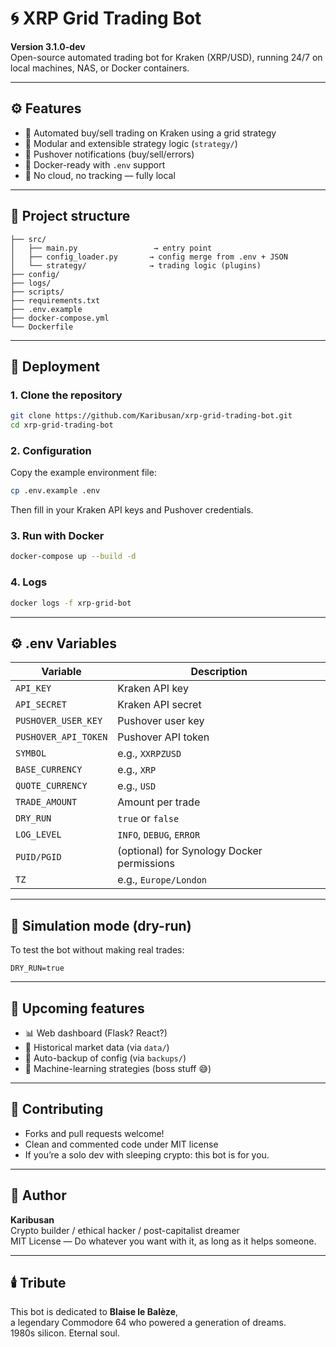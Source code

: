 # 🌀 XRP Grid Trading Bot

**Version 3.1.0-dev**  
Open-source automated trading bot for Kraken (XRP/USD), running 24/7 on local machines, NAS, or Docker containers.

---

## ⚙️ Features

- 🔁 Automated buy/sell trading on Kraken using a grid strategy
- 🧠 Modular and extensible strategy logic (`strategy/`)
- 📲 Pushover notifications (buy/sell/errors)
- 🐳 Docker-ready with `.env` support
- 🔐 No cloud, no tracking — fully local

---

## 📁 Project structure

```
├── src/
│   ├── main.py                 → entry point
│   ├── config_loader.py       → config merge from .env + JSON
│   └── strategy/              → trading logic (plugins)
├── config/
├── logs/
├── scripts/
├── requirements.txt
├── .env.example
├── docker-compose.yml
└── Dockerfile
```

---

## 🚀 Deployment

### 1. Clone the repository

```bash
git clone https://github.com/Karibusan/xrp-grid-trading-bot.git
cd xrp-grid-trading-bot
```

### 2. Configuration

Copy the example environment file:

```bash
cp .env.example .env
```

Then fill in your Kraken API keys and Pushover credentials.

### 3. Run with Docker

```bash
docker-compose up --build -d
```

### 4. Logs

```bash
docker logs -f xrp-grid-bot
```

---

## ⚙️ .env Variables

| Variable | Description |
|----------|-------------|
| `API_KEY` | Kraken API key |
| `API_SECRET` | Kraken API secret |
| `PUSHOVER_USER_KEY` | Pushover user key |
| `PUSHOVER_API_TOKEN` | Pushover API token |
| `SYMBOL` | e.g., `XXRPZUSD` |
| `BASE_CURRENCY` | e.g., `XRP` |
| `QUOTE_CURRENCY` | e.g., `USD` |
| `TRADE_AMOUNT` | Amount per trade |
| `DRY_RUN` | `true` or `false` |
| `LOG_LEVEL` | `INFO`, `DEBUG`, `ERROR` |
| `PUID/PGID` | (optional) for Synology Docker permissions |
| `TZ` | e.g., `Europe/London` |

---

## 🧪 Simulation mode (dry-run)

To test the bot without making real trades:

```env
DRY_RUN=true
```

---

## 🔭 Upcoming features

- 📊 Web dashboard (Flask? React?)
- 🧬 Historical market data (via `data/`)
- 💾 Auto-backup of config (via `backups/`)
- 🧠 Machine-learning strategies (boss stuff 😅)

---

## 🤝 Contributing

- Forks and pull requests welcome!
- Clean and commented code under MIT license
- If you’re a solo dev with sleeping crypto: this bot is for you.

---

## 👤 Author

**Karibusan**  
Crypto builder / ethical hacker / post-capitalist dreamer  
MIT License — Do whatever you want with it, as long as it helps someone.

---

## 🕯️ Tribute

This bot is dedicated to **Blaise le Balèze**,  
a legendary Commodore 64 who powered a generation of dreams.  
1980s silicon. Eternal soul.
